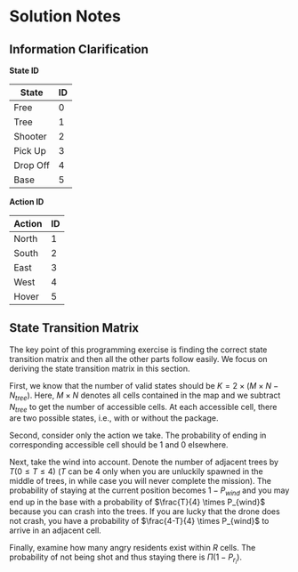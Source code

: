 # Solution Notes

## Information Clarification

**State ID**

| State    | ID   |
| -------- | ---- |
| Free     | 0    |
| Tree     | 1    |
| Shooter  | 2    |
| Pick Up  | 3    |
| Drop Off | 4    |
| Base     | 5    |

**Action ID**

| Action | ID   |
| ------ | ---- |
| North  | 1    |
| South  | 2    |
| East   | 3    |
| West   | 4    |
| Hover  | 5    |

## State Transition Matrix

The key point of this programming exercise is finding the correct state transition matrix and then all the other parts follow easily. We focus on deriving the state transition matrix in this section.

First, we know that the number of valid states should be $K = 2 \times (M \times N - N_{tree})$. Here, $M \times N$ denotes all cells contained in the map and we subtract $N_{tree}$ to get the number of accessible cells. At each accessible cell, there are two possible states, i.e., with or without the package.

Second, consider only the action we take. The probability of ending in corresponding accessible cell should be $1$ and $0$ elsewhere.

Next, take the wind into account. Denote the number of adjacent trees by $T (0 \leq T \leq 4)$ ($T$ can be $4$ only when you are unluckily spawned in the middle of trees, in while case you will never complete the mission). The probability of staying at the current position becomes $1 - P_{wind}$ and you may end up in the base with a probability of $\frac{T}{4} \times P_{wind}$ because you can crash into the trees. If you are lucky that the drone does not crash, you have a probability of $\frac{4-T}{4} \times P_{wind}$ to arrive in an adjacent cell.

Finally, examine how many angry residents exist within $R$ cells. The probability of not being shot and thus staying there is $\Pi(1-P_{r_i})$.

